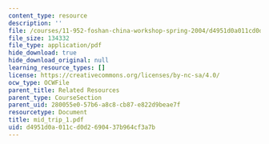 ```yaml
---
content_type: resource
description: ''
file: /courses/11-952-foshan-china-workshop-spring-2004/d4951d0a011cd0d2690437b964cf3a7b_mid_trip_1.pdf
file_size: 134332
file_type: application/pdf
hide_download: true
hide_download_original: null
learning_resource_types: []
license: https://creativecommons.org/licenses/by-nc-sa/4.0/
ocw_type: OCWFile
parent_title: Related Resources
parent_type: CourseSection
parent_uid: 280055e0-57b6-a8c8-cb87-e822d9beae7f
resourcetype: Document
title: mid_trip_1.pdf
uid: d4951d0a-011c-d0d2-6904-37b964cf3a7b
---
```

